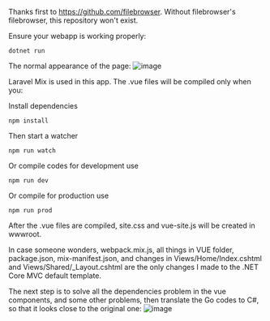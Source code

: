 Thanks first to https://github.com/filebrowser. Without filebrowser's filebrowser, this repository won't exist.

Ensure your webapp is working properly:
```
dotnet run
```
The normal appearance of the page:
![image](https://user-images.githubusercontent.com/92812919/215078822-4777f12d-7199-43fc-8907-85ad558801e9.png)

Laravel Mix is used in this app. The .vue files will be compiled only when you:

Install dependencies
```
npm install
```
Then start a watcher
```
npm run watch
```
Or compile codes for development use
```
npm run dev
```
Or compile for production use
```
npm run prod
```
After the .vue files are compiled, site.css and vue-site.js will be created in wwwroot.

In case someone wonders, webpack.mix.js, all things in VUE folder, package.json, mix-manifest.json, and changes in Views/Home/Index.cshtml and Views/Shared/_Layout.cshtml
are the only changes I made to the .NET Core MVC default template.

The next step is to solve all the dependencies problem in the vue components, and some other problems, then translate the Go codes to C#, so that it looks close to the original one:
![image](https://user-images.githubusercontent.com/92812919/215083854-b0307a7b-5f34-4077-b85e-48ea928dd8e2.png)

